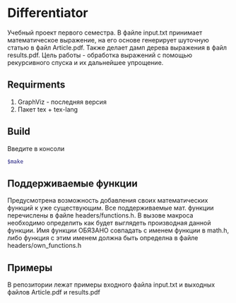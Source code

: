 # Differentiator
Учебный проект первого семестра. В файле input.txt принимает математическое выражение, на его основе генерирует шуточную статью в файл Article.pdf. Также делает дамп дерева выражения в файл results.pdf. Цель работы - обработка выражений с помощью рекурсивного спуска и их дальнейшее упрощение.
## Requirments
1. GraphViz - последняя версия
1. Пакет tex + tex-lang
## Build

Введите в консоли 
```sh
$make
```

## Поддерживаемые функции
Предусмотрена возможность добавления своих математических функций к уже существующим. Все поддерживаемые мат. функции перечислены в файле headers/functions.h. В вызове макроса необходимо определить как будет выглядеть производная данной функции. Имя функции ОБЯЗАНО совпадать с именем функции в math.h, либо функция с этим именем должна быть определна в файле headers/own_functions.h 
## Примеры
В репозитории лежат примеры входного файла input.txt и выходных файлов Article.pdf и results.pdf

